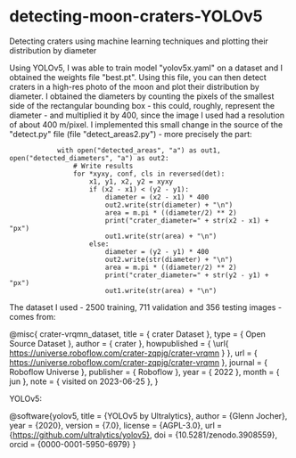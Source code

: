# detecting-moon-craters-YOLOv5
Detecting craters using machine learning techniques and plotting their distribution by diameter

Using YOLOv5, I was able to train model "yolov5x.yaml" on a dataset and I obtained the weights file "best.pt". Using this file, you can then detect craters in a high-res photo of the moon and plot their distribution by diameter. I obtained the diameters by counting the pixels of the smallest side of the rectangular bounding box - this could, roughly, represent the diameter - and multiplied it by 400, since the image I used had a resolution of about 400 m/pixel. I implemented this small change in the source of the "detect.py" file (file "detect_areas2.py") - more precisely the part:

                with open("detected_areas", "a") as out1, open("detected_diameters", "a") as out2:
                    # Write results
                    for *xyxy, conf, cls in reversed(det):
                        x1, y1, x2, y2 = xyxy
                        if (x2 - x1) < (y2 - y1):
                            diameter = (x2 - x1) * 400
                            out2.write(str(diameter) + "\n")
                            area = m.pi * ((diameter/2) ** 2)
                            print("crater_diameter=" + str(x2 - x1) + "px")
                            out1.write(str(area) + "\n")
                        else:
                            diameter = (y2 - y1) * 400
                            out2.write(str(diameter) + "\n")
                            area = m.pi * ((diameter/2) ** 2)
                            print("crater_diameter=" + str(y2 - y1) + "px")
                            out1.write(str(area) + "\n")


The dataset I used - 2500 training, 711 validation and 356 testing images - comes from:

@misc{ crater-vrqmn_dataset,
    title = { crater Dataset },
    type = { Open Source Dataset },
    author = { crater },
    howpublished = { \url{ https://universe.roboflow.com/crater-zqpjg/crater-vrqmn } },
    url = { https://universe.roboflow.com/crater-zqpjg/crater-vrqmn },
    journal = { Roboflow Universe },
    publisher = { Roboflow },
    year = { 2022 },
    month = { jun },
    note = { visited on 2023-06-25 },
}

YOLOv5:

@software{yolov5,
  title = {YOLOv5 by Ultralytics},
  author = {Glenn Jocher},
  year = {2020},
  version = {7.0},
  license = {AGPL-3.0},
  url = {https://github.com/ultralytics/yolov5},
  doi = {10.5281/zenodo.3908559},
  orcid = {0000-0001-5950-6979}
}
